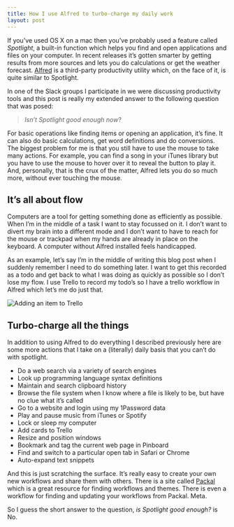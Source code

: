 ```yaml
---
title: How I use Alfred to turbo-charge my daily work
layout: post
---
```

If you’ve used OS X on a mac then you’ve probably used a feature called _Spotlight_, a built-in function which helps you find and open applications and files on your computer. In recent releases  it’s gotten smarter by getting results from more sources and lets you do calculations or get the weather forecast. [Alfred](https://www.alfredapp.com/) is a third-party productivity utility which, on the face of it, is quite similar to Spotlight.

In one of the Slack groups I participate in we were discussing productivity tools and this post is really my extended answer to  the following question that was posed:

> *Isn’t Spotlight good enough now*?

For basic operations like finding items or opening an application, it’s fine. It can also do basic calculations, get word definitions and do conversions. The biggest problem for me is that you still have to use the mouse to take many actions. For example, you can find a song in your iTunes library but you have to use the mouse to hover over it to reveal the button to play it. And, personally, that is the crux of the matter, Alfred lets you do so much more, without ever touching the mouse.

## It’s all about flow

Computers are a tool for getting something done as efficiently as possible. When I’m in the middle of a task I want to stay focussed on it. I don’t want to divert my brain into a different mode and I don’t want to have to reach for the mouse or trackpad when my hands are already in place on the keyboard. A computer without Alfred installed feels handicapped.

As an example, let’s say I’m in the middle of writing this blog post when I suddenly remember I need to do something later. I want to get this recorded as a todo and get back to what I was doing as quickly as possible so I don’t lose my flow. I use Trello to record my todo’s so I have a trello workflow in Alfred which let’s me do just that.

![Adding an item to Trello](/images/alfred-trello.gif)

## Turbo-charge all the things

In addition to using Alfred to do everything I described previously here are some more actions that I take on a (literally) daily basis that you can’t do with spotlight.

- Do a web search via a variety of search engines
- Look up programming language syntax definitions
- Maintain and search clipboard history
- Browse the file system when I know where a file is likely to be, but have no clue what it’s called
- Go to a website and login using my 1Password data
- Play and pause music from iTunes or Spotify
- Lock or sleep my computer
- Add cards to Trello
- Resize and position windows
- Bookmark and tag the current web page in Pinboard
- Find and switch to a particular open tab in Safari or Chrome
- Auto-expand text snippets

And this is just scratching the surface. It’s really easy to create your own new workflows and share them with others. There is a site called [Packal](http://www.packal.org) which is a great resource for finding workflows and themes. There is even a workflow for finding and updating your workflows from Packal. Meta.

So I guess the short answer to the question, _is Spotlight good enough?_ is No.